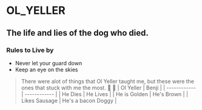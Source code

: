 # OL_YELLER
## The life and lies of the dog who died.
### Rules to Live by
* Never let your guard down
* Keep an eye on the skies
> There were alot of things that Ol Yeller taught me, but these were the ones that stuck with me the most.
:dog:
:gun:
| Ol Yeller | Benji |
| ------------ | ------------ |
| He Dies | He Lives |
| He is Golden | He's Brown |
| Likes Sausage | He's a bacon Doggy |